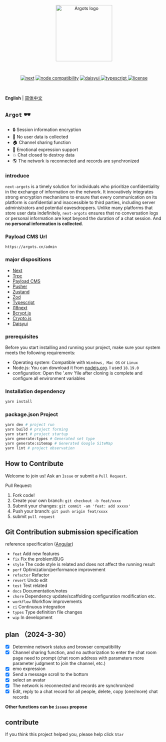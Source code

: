 <p align="center">
  <a href="https://argots.cn/" target="_blank" rel="noopener noreferrer">
    <img width="180" src="https://argots.cn/logo.svg" alt="Argots logo">
  </a>
</p>
<br/>
<p align="center">
  <a href="https://npmjs.com/package/next"><img src="https://img.shields.io/badge/next-%3E%3D14.2.2-black" alt="next"></a>
  <a href="https://nodejs.org/en/about/previous-releases"><img src="https://img.shields.io/badge/node-%3E%3D18.19.0-green" alt="node compatibility"></a>
	    <a href="https://element-plus.gitee.io/#/zh-CN/component/changelog" target="_blank">
	        <img src="https://img.shields.io/badge/daisyui-%3E2.3.0-%231ad1a5" alt="daisyui">
	    </a>
		<a href="https://www.tslang.cn/" target="_blank">
         <img src="https://img.shields.io/badge/typescript-%3E5-blue" alt="typescript">
	    </a>
		<a href="https://gitee.com/abc1612565136/vite-admin/blob/master/LICENSE" target="_blank">
		    <img src="https://img.shields.io/badge/LICENSE-MIT-success" alt="license">
		</a>
</p>
<br/>

**English** | [简体中文](./README-zh.md)

## `Argot` 🕶️

- 🔒 Session information encryption
- 👥 No user data is collected
- 🏠 Channel sharing function
- 🥰 Emotional expression support
- 💥 Chat closed to destroy data
- 🌎 The network is reconnected and records are synchronized

### introduce

`next-argots` is a timely solution for individuals who prioritize confidentiality in the exchange of information on the network. It innovatively integrates strong encryption mechanisms to ensure that every communication on its platform is confidential and inaccessible to third parties, including server administrators and potential eavesdroppers. Unlike many platforms that store user data indefinitely, `next-argots` ensures that no conversation logs or personal information are kept beyond the duration of a chat session. And **no personal information is collected**.

### Payload CMS Url

```
https://argots.cn/admin
```

### major dispositions

- [Next](https://nextjs.org/docs)
- [Trpc](https://trpc.io/docs/quickstart)
- [Payload CMS](https://payloadcms.com/)
- [Pusher](https://pusher.com/docs/channels/getting_started/javascript/?ref=docs-index)
- [Zustand](https://zustand-demo.pmnd.rs/)
- [Zod](https://zod.dev/)
- [Typescript](https://www.tslang.cn/docs/home.html)
- [I18next](https://www.i18next.com/)
- [Bcrypt.js](https://github.com/dcodeIO/bcrypt.js)
- [Crypto.js](https://cryptojs.gitbook.io/docs)
- [Daisyui](https://daisyui.com/)

### prerequisites

Before you start installing and running your project, make sure your system meets the following requirements:

- Operating system: Compatible with `Windows, Mac OS` or `Linux`
- Node.js: You can download it from [nodejs.org](https://nodejs.org/). I used `18.19.0`
- configuration: Open the '.env 'file after cloning is complete and configure all environment variables

### Installation dependency

```bash
yarn install
```

### package.json Project

```bash
yarn dev # project run
yarn build # project forming
yarn start # project startup
yarn generate:types # Generated set type
yarn generate:sitemap # Generated Google SiteMap
yarn lint # project observation
```

## How to Contribute

Welcome to join us! Ask an `Issue` or submit a `Pull Request`.

Pull Request:

1. Fork code!
2. Create your own branch: `git checkout -b feat/xxxx`
3. Submit your changes: `git commit -am 'feat: add xxxxx'`
4. Push your branch: `git push origin feat/xxxx`
5. submit `pull request`

## Git Contribution submission specification

reference specification ([Angular](https://github.com/conventional-changelog/conventional-changelog/tree/master/packages/conventional-changelog-angular))

- `feat` Add new features
- `fix` Fix the problem/BUG
- `style` The code style is related and does not affect the running result
- `perf` Optimization/performance improvement
- `refactor` Refactor
- `revert` Undo edit
- `test` Test related
- `docs` Documentation/notes
- `chore` Dependency update/scaffolding configuration modification etc.
- `workflow` Workflow improvements
- `ci` Continuous integration
- `types` Type definition file changes
- `wip` In development

## plan （2024-3-30）

- [x] Determine network status and browser compatibility
- [x] Channel sharing function, and no authorization to enter the chat room page need to prompt (chat room address with parameters more parameter judgment to join the channel, etc.)
- [x] emo expression
- [x] Send a message scroll to the bottom
- [x] select an avatar
- [x] The network is reconnected and records are synchronized
- [x] Edit, reply to a chat record for all people, delete, copy (one/more) chat records

**Other functions can be `issues` propose**

## contribute

If you think this project helped you, please help click `Star`
